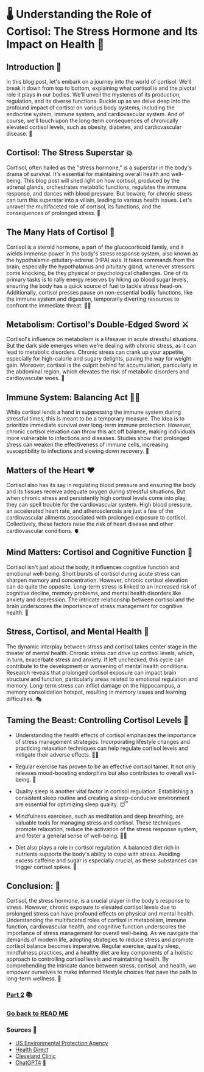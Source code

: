# 🌡️ Understanding the Role of Cortisol: The Stress Hormone and Its Impact on Health 🧠

## Introduction 📖

In this blog post, let's embark on a journey into the world of cortisol. We'll break it down from top to bottom, explaining what cortisol is and the pivotal role it plays in our bodies. We'll unveil the mysteries of its production, regulation, and its diverse functions. Buckle up as we delve deep into the profound impact of cortisol on various body systems, including the endocrine system, immune system, and cardiovascular system. And of course, we'll touch upon the long-term consequences of chronically elevated cortisol levels, such as obesity, diabetes, and cardiovascular disease. 🤯

## Cortisol: The Stress Superstar 💥

Cortisol, often hailed as the "stress hormone," is a superstar in the body's drama of survival. It's essential for maintaining overall health and well-being. This blog post will shed light on how cortisol, produced by the adrenal glands, orchestrates metabolic functions, regulates the immune response, and dances with blood pressure. But beware, for chronic stress can turn this superstar into a villain, leading to various health issues. Let's unravel the multifaceted role of cortisol, its functions, and the consequences of prolonged stress. 🌟

## The Many Hats of Cortisol 🧢

Cortisol is a steroid hormone, a part of the glucocorticoid family, and it wields immense power in the body's stress response system, also known as the hypothalamic-pituitary-adrenal (HPA) axis. It takes commands from the brain, especially the hypothalamus and pituitary gland, whenever stressors come knocking, be they physical or psychological challenges. One of its primary tasks is to rally energy reserves by hiking up blood sugar levels, ensuring the body has a quick source of fuel to tackle stress head-on. Additionally, cortisol presses pause on non-essential bodily functions, like the immune system and digestion, temporarily diverting resources to confront the immediate threat. 🏋️‍♂️

## Metabolism: Cortisol's Double-Edged Sword ⚔️

Cortisol's influence on metabolism is a lifesaver in acute stressful situations. But the dark side emerges when we're dealing with chronic stress, as it can lead to metabolic disorders. Chronic stress can crank up your appetite, especially for high-calorie and sugary delights, paving the way for weight gain. Moreover, cortisol is the culprit behind fat accumulation, particularly in the abdominal region, which elevates the risk of metabolic disorders and cardiovascular woes. 🍔

## Immune System: Balancing Act 🤹‍♂️

While cortisol lends a hand in suppressing the immune system during stressful times, this is meant to be a temporary measure. The idea is to prioritize immediate survival over long-term immune protection. However, chronic cortisol elevation can throw this act off balance, making individuals more vulnerable to infections and diseases. Studies show that prolonged stress can weaken the effectiveness of immune cells, increasing susceptibility to infections and slowing down recovery. 🦠

## Matters of the Heart ❤️

Cortisol also has its say in regulating blood pressure and ensuring the body and its tissues receive adequate oxygen during stressful situations. But when chronic stress and persistently high cortisol levels come into play, they can spell trouble for the cardiovascular system. High blood pressure, an accelerated heart rate, and atherosclerosis are just a few of the cardiovascular ailments associated with prolonged exposure to cortisol. Collectively, these factors raise the risk of heart disease and other cardiovascular conditions. 🫀

## Mind Matters: Cortisol and Cognitive Function 🧠

Cortisol isn't just about the body; it influences cognitive function and emotional well-being. Short bursts of cortisol during acute stress can sharpen memory and concentration. However, chronic cortisol elevation can do quite the opposite. Long-term stress is linked to an increased risk of cognitive decline, memory problems, and mental health disorders like anxiety and depression. The intricate relationship between cortisol and the brain underscores the importance of stress management for cognitive health. 🧘

## Stress, Cortisol, and Mental Health 🤯

The dynamic interplay between stress and cortisol takes center stage in the theater of mental health. Chronic stress can drive up cortisol levels, which, in turn, exacerbate stress and anxiety. If left unchecked, this cycle can contribute to the development or worsening of mental health conditions. Research reveals that prolonged cortisol exposure can impact brain structure and function, particularly areas related to emotional regulation and memory. Long-term stress can inflict damage on the hippocampus, a memory consolidation hotspot, resulting in memory issues and learning difficulties. 🎭

## Taming the Beast: Controlling Cortisol Levels 🦁

+ Understanding the health effects of cortisol emphasizes the importance of stress management strategies. Incorporating lifestyle changes and practicing relaxation techniques can help regulate cortisol levels and mitigate their adverse effects. 🧘‍♂️

+ Regular exercise has proven to be an effective cortisol tamer. It not only releases mood-boosting endorphins but also contributes to overall well-being. 🏃

+ Quality sleep is another vital factor in cortisol regulation. Establishing a consistent sleep routine and creating a sleep-conducive environment are essential for optimizing sleep quality. 😴

+ Mindfulness exercises, such as meditation and deep breathing, are valuable tools for managing stress and cortisol. These techniques promote relaxation, reduce the activation of the stress response system, and foster a general sense of well-being. 🧘‍♀️

+ Diet also plays a role in cortisol regulation. A balanced diet rich in nutrients supports the body's ability to cope with stress. Avoiding excess caffeine and sugar is especially crucial, as these substances can trigger cortisol spikes. 🍏

## Conclusion: 🎉

Cortisol, the stress hormone, is a crucial player in the body's response to stress. However, chronic exposure to elevated cortisol levels due to prolonged stress can have profound effects on physical and mental health. Understanding the multifaceted roles of cortisol in metabolism, immune function, cardiovascular health, and cognitive function underscores the importance of stress management for overall well-being. As we navigate the demands of modern life, adopting strategies to reduce stress and promote cortisol balance becomes imperative. Regular exercise, quality sleep, mindfulness practices, and a healthy diet are key components of a holistic approach to controlling cortisol levels and maintaining health. By comprehending the intricate dance between stress, cortisol, and health, we empower ourselves to make informed lifestyle choices that pave the path to long-term wellness. 🌟

### [Part 2](Part_2.md) 📚
### [Go back to READ ME](README.md)

### Sources 📖

+ [US Environmental Protection Agency](https://www.epa.gov/endocrine-disruption/overview-endocrine-system#:~:text=The%20endocrine%20system%2C%20made%20up,the%20metabolism%20and%20blood%20sugar)
+ [Health Direct](https://www.healthdirect.gov.au/endocrine-glands-and-their-hormones)
+ [Cleveland Clinic](https://my.clevelandclinic.org/health/body/21201-endocrine-system)
+ [ChatGPT4](https://chat.openai.com/) 💬
